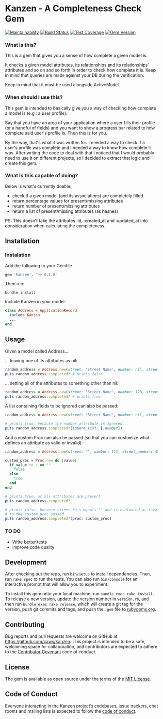 # Kanzen - A Completeness Check Gem

[![Maintainability](https://api.codeclimate.com/v1/badges/4acb9bf12efa620f46dd/maintainability)](https://codeclimate.com/github/caws/kanzen/maintainability)
[![Build Status](https://travis-ci.org/caws/kanzen.svg?branch=master)](https://travis-ci.org/caws/kanzen)
[![Test Coverage](https://api.codeclimate.com/v1/badges/4acb9bf12efa620f46dd/test_coverage)](https://codeclimate.com/github/caws/kanzen/test_coverage)
[![Gem Version](https://badge.fury.io/rb/kanzen.svg)](https://badge.fury.io/rb/kanzen)

### What is this?

This is a gem that gives you a sense of how complete a given model is. 

It checks a given model attributes, its relationships and its relationships' attributes and so on and so 
forth in order to check how complete it is. Keep in mind that queries are made against your DB during the
verification.

Keep in mind that it must be used alongside ActiveModel.

### When should I use this?

This gem is intended to basically give you a way of checking how complete a model is (e.g.: a user profile).

Say that you have an area of your application where a user fills their profile 
(or a handful of fields) and you want to show a progress bar related to how complete 
said user's profile is. Then this is for you.
 
By the way, that's what it was written for. I needed a way to check if a user's profile was complete
and I needed a way to know how complete it was. After writing the code to deal with that
I noticed that I would probably need to use it on different projects, so I decided to 
extract that logic and create this gem.

### What is this capable of doing?

Below is what's currently doable:
  - check if a given model (and its associations) are completely filled
  - return percentage values for present/missing attributes
  - return number of present/missing attributes
  - return a list of present/missing attributes (as hashes)

PS: This doesn't take the attributes :id, :created_at and :updated_at into consideration when calculating the completeness.

## Installation

### Instalation

Add the following to your Gemfile

``` ruby
gem 'kanzen', '~> 0.2.0'
```
Then run:

``` shell
bundle install
```

Include Kanzen in your model:

``` ruby
class Address < ApplicationRecord
  include Kanzen
  ...
end
```

## Usage

Given a model called Address...

... leaving one of its attributes as nil:

``` ruby
random_address = Address.new(street: 'Street Name', number: nil, street_number: 456)
puts random_address.completed? # prints false
```

... setting all of the attributes to something other than nil:

``` ruby
random_address = Address.new(street: 'Street Name', number: 123, street_number: 456)
puts random_address.completed? # prints true
```

A list containing fields to be ignored can also be passed:

``` ruby
random_address = Address.new(street: 'Street Name', number: nil, street_number: 456)

# prints true, because the number attribute is ignored.
puts random_address.completed?(ignore_list: [:number])
```

And a custom Proc can also be passed (so that you can customize what defines an attribute as
valid or invalid):

``` ruby
random_address = Address.new(street: "", number: 123, street_number: 456)

custom_proc = Proc.new do |value|
  if value.to_s == ""
    false
  else
    true
  end
end

# prints true, as all attributes are present
puts random_address.completed?

# prints false, because street.to_s equals "" and is evaluated as invalid according 
# to the custom_proc passed
puts random_address.completed?(proc: custom_proc) 
``` 

### TO DO

- Write better tests
- Improve code quality 

## Development

After checking out the repo, run `bin/setup` to install dependencies. Then, run `rake spec` to run the tests. You can also run `bin/console` for an interactive prompt that will allow you to experiment.

To install this gem onto your local machine, run `bundle exec rake install`. To release a new version, update the version number in `version.rb`, and then run `bundle exec rake release`, which will create a git tag for the version, push git commits and tags, and push the `.gem` file to [rubygems.org](https://rubygems.org).

## Contributing

Bug reports and pull requests are welcome on GitHub at https://github.com/caws/kanzen. This project is intended to be a safe, welcoming space for collaboration, and contributors are expected to adhere to the [Contributor Covenant](http://contributor-covenant.org) code of conduct.

## License

The gem is available as open source under the terms of the [MIT License](https://opensource.org/licenses/MIT).

## Code of Conduct

Everyone interacting in the Kanzen project’s codebases, issue trackers, chat rooms and mailing lists is expected to follow the [code of conduct](https://github.com/[USERNAME]/kanzen/blob/master/CODE_OF_CONDUCT.md).
